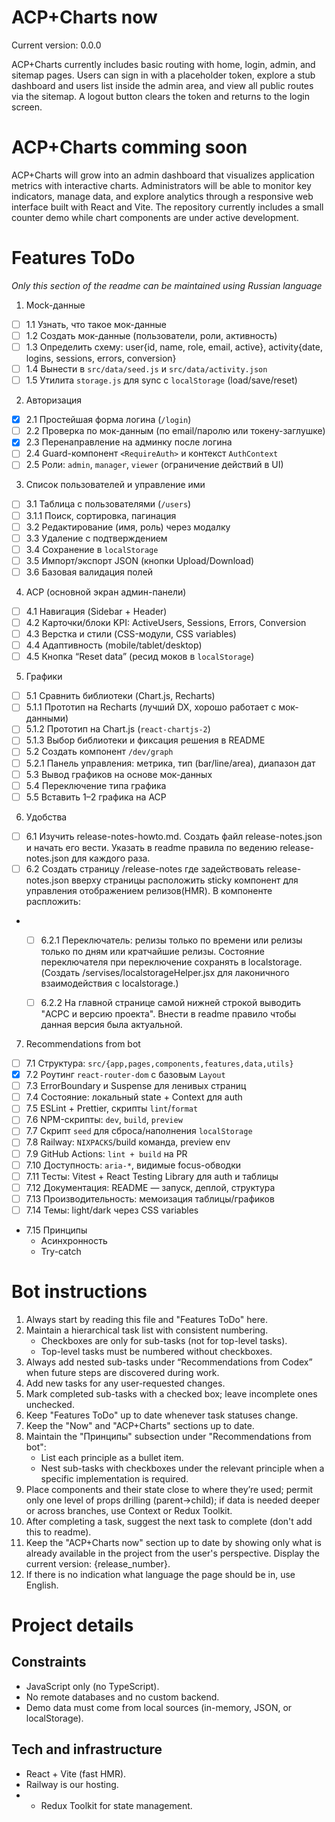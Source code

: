# ACP+Charts now
Current version: 0.0.0

ACP+Charts currently includes basic routing with home, login, admin, and sitemap pages. Users can sign in with a placeholder token, explore a stub dashboard and users list inside the admin area, and view all public routes via the sitemap. A logout button clears the token and returns to the login screen.

# ACP+Charts сomming soon
ACP+Charts will grow into an admin dashboard that visualizes application metrics with interactive charts. Administrators will be able to monitor key indicators, manage data, and explore analytics through a responsive web interface built with React and Vite. The repository currently includes a small counter demo while chart components are under active development.

# Features ToDo
_Only this section of the readme can be maintained using Russian language_
1. Mock-данные
  - [ ] 1.1 Узнать, что такое мок-данные
  - [ ] 1.2 Создать мок-данные (пользователи, роли, активность)
  - [ ] 1.3 Определить схему: user{id, name, role, email, active}, activity{date, logins, sessions, errors, conversion}
  - [ ] 1.4 Вынести в `src/data/seed.js` и `src/data/activity.json`
  - [ ] 1.5 Утилита `storage.js` для sync с `localStorage` (load/save/reset)

2. Авторизация
  - [x] 2.1 Простейшая форма логина (`/login`)
  - [ ] 2.2 Проверка по мок-данным (по email/паролю или токену-заглушке)
  - [x] 2.3 Перенаправление на админку после логина
  - [ ] 2.4 Guard-компонент `<RequireAuth>` и контекст `AuthContext`
  - [ ] 2.5 Роли: `admin`, `manager`, `viewer` (ограничение действий в UI)

3. Список пользователей и управление ими
  - [ ] 3.1 Таблица с пользователями (`/users`)
  - [ ] 3.1.1 Поиск, сортировка, пагинация
  - [ ] 3.2 Редактирование (имя, роль) через модалку
  - [ ] 3.3 Удаление с подтверждением
  - [ ] 3.4 Сохранение в `localStorage`
  - [ ] 3.5 Импорт/экспорт JSON (кнопки Upload/Download)
  - [ ] 3.6 Базовая валидация полей

4. ACP (основной экран админ-панели)
  - [ ] 4.1 Навигация (Sidebar + Header)
  - [ ] 4.2 Карточки/блоки KPI: ActiveUsers, Sessions, Errors, Conversion
  - [ ] 4.3 Верстка и стили (CSS-модули, CSS variables)
  - [ ] 4.4 Адаптивность (mobile/tablet/desktop)
  - [ ] 4.5 Кнопка “Reset data” (ресид моков в `localStorage`)

5. Графики
  - [ ] 5.1 Сравнить библиотеки (Chart.js, Recharts)
  - [ ] 5.1.1 Прототип на Recharts (лучший DX, хорошо работает с мок-данными)
  - [ ] 5.1.2 Прототип на Chart.js (`react-chartjs-2`)
  - [ ] 5.1.3 Выбор библиотеки и фиксация решения в README
  - [ ] 5.2 Создать компонент `/dev/graph`
  - [ ] 5.2.1 Панель управления: метрика, тип (bar/line/area), диапазон дат
  - [ ] 5.3 Вывод графиков на основе мок-данных
  - [ ] 5.4 Переключение типа графика
  - [ ] 5.5 Вставить 1–2 графика на ACP

6. Удобства
  - [ ] 6.1 Изучить release-notes-howto.md. Создать файл release-notes.json и начать его вести. Указать в readme правила по ведению release-notes.json для каждого раза.
  - [ ] 6.2 Создать страницу /release-notes где задействовать release-notes.json вверху страницы расположить sticky компонент для управления отображением релизов(HMR). В компоненте распложить:
  - - [ ] 6.2.1 Переключатель: релизы только по времени или релизы только по дням или кратчайшие релизы. Состояние переключателя при переключение сохранять в localstorage. (Создать /servises/localstorageHelper.jsx для лаконичного взаимодействия с localstorage.)
    - [ ] 6.2.2 На главной странице самой нижней строкой выводить "ACPC и версию проекта". Внести в readme правило чтобы данная версия была актуальной.


7. Recommendations from bot
  - [ ] 7.1 Структура: `src/{app,pages,components,features,data,utils}`
  - [x] 7.2 Роутинг `react-router-dom` с базовым `Layout`
  - [ ] 7.3 ErrorBoundary и Suspense для ленивых страниц
  - [ ] 7.4 Состояние: локальный state + Context для auth
  - [ ] 7.5 ESLint + Prettier, скрипты `lint`/`format`
  - [ ] 7.6 NPM-скрипты: `dev`, `build`, `preview`
  - [ ] 7.7 Скрипт `seed` для сброса/наполнения `localStorage`
  - [ ] 7.8 Railway: `NIXPACKS`/build команда, preview env
  - [ ] 7.9 GitHub Actions: `lint + build` на PR
  - [ ] 7.10 Доступность: `aria-*`, видимые focus-обводки
  - [ ] 7.11 Тесты: Vitest + React Testing Library для auth и таблицы
  - [ ] 7.12 Документация: README — запуск, деплой, структура
  - [ ] 7.13 Производительность: мемоизация таблицы/графиков
  - [ ] 7.14 Темы: light/dark через CSS variables
  - 7.15 Принципы
    - Асинхронность
    - Try-catch


# Bot instructions
1. Always start by reading this file and "Features ToDo" here.
2. Maintain a hierarchical task list with consistent numbering.
   - Checkboxes are only for sub-tasks (not for top-level tasks).
   - Top-level tasks must be numbered without checkboxes.
3. Always add nested sub-tasks under “Recommendations from Codex” when future steps are discovered during work.
4. Add new tasks for any user-requested changes.
5. Mark completed sub-tasks with a checked box; leave incomplete ones unchecked.
6. Keep "Features ToDo" up to date whenever task statuses change.
7. Keep the "Now" and "ACP+Charts" sections up to date.
8. Maintain the "Принципы" subsection under "Recommendations from bot":
   - List each principle as a bullet item.
   - Nest sub-tasks with checkboxes under the relevant principle when a specific implementation is required.
9. Place components and their state close to where they’re used; permit only one level of props drilling (parent→child); if data is needed deeper or across branches, use Context or Redux Toolkit.
10. After completing a task, suggest the next task to complete (don't add this to readme).
11. Keep the "ACP+Charts now" section up to date by showing only what is already available in the project from the user's perspective. Display the current version: {release_number}.
12. If there is no indication what language the page should be in, use English.
 
# Project details

## Constraints
- JavaScript only (no TypeScript).
- No remote databases and no custom backend.
- Demo data must come from local sources (in-memory, JSON, or localStorage).

## Tech and infrastructure
- React + Vite (fast HMR).
- Railway is our hosting.
- - Redux Toolkit for state management.
